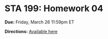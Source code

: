 # STA 199: Homework 04

**Due:** Friday, March 26 11:59pm ET

**Directions:** [Available here](http://www2.stat.duke.edu/courses/Spring21/sta199.003/hws/hw_04.html)
